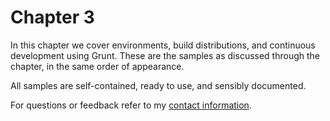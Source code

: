 # Chapter 3

In this chapter we cover environments, build distributions, and continuous development using Grunt. These are the samples as discussed through the chapter, in the same order of appearance.

All samples are self-contained, ready to use, and sensibly documented.

For questions or feedback refer to my [contact information](https://github.com/bevacqua/buildfirst#feedback).
